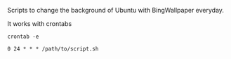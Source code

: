 Scripts to change the background of Ubuntu with BingWallpaper everyday.

It works with crontabs

```
crontab -e

0 24 * * * /path/to/script.sh
```